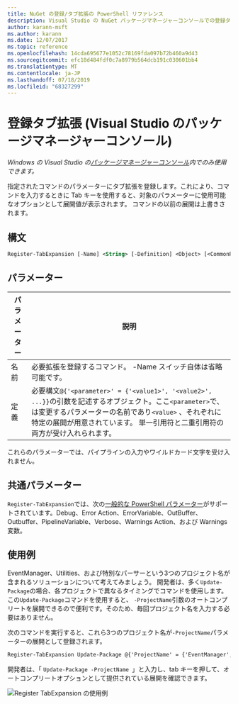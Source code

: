 ```yaml
---
title: NuGet の登録/タブ拡張の PowerShell リファレンス
description: Visual Studio の NuGet パッケージマネージャーコンソールでの登録タブ拡張 PowerShell コマンドのリファレンスです。
author: karann-msft
ms.author: karann
ms.date: 12/07/2017
ms.topic: reference
ms.openlocfilehash: 14cda695677e1052c78169fda097b72b460a9d43
ms.sourcegitcommit: efc18d484fdf0c7a8979b564dcb191c030601bb4
ms.translationtype: MT
ms.contentlocale: ja-JP
ms.lasthandoff: 07/18/2019
ms.locfileid: "68327299"
---
```

# <a name="register-tabexpansion-package-manager-console-in-visual-studio"></a>登録タブ拡張 (Visual Studio のパッケージマネージャーコンソール)

*Windows の Visual Studio の[パッケージマネージャーコンソール](../../consume-packages/install-use-packages-powershell.md)内でのみ使用できます。*

指定されたコマンドのパラメーターにタブ拡張を登録します。これにより、コマンドを入力するときに Tab キーを使用すると、対象のパラメーターに使用可能なオプションとして展開値が表示されます。 コマンドの以前の展開は上書きされます。

## <a name="syntax"></a>構文

```ps
Register-TabExpansion [-Name] <String> [-Definition] <Object> [<CommonParameters>]
```

## <a name="parameters"></a>パラメーター

| パラメーター | 説明 |
| --- | --- |
| 名前 | 必要拡張を登録するコマンド。 -Name スイッチ自体は省略可能です。 |
| 定義 | 必要構文`@{'<parameter>' = {'<value1>', '<value2>', ...}}`の引数を記述するオブジェクト。ここ`<parameter>`で、は変更するパラメーターの名前であり`<value>` 、それぞれに特定の展開が用意されています。 単一引用符と二重引用符の両方が受け入れられます。 |

これらのパラメーターでは、パイプラインの入力やワイルドカード文字を受け入れません。

## <a name="common-parameters"></a>共通パラメーター

`Register-TabExpansion`では、次の[一般的な PowerShell パラメーター](http://go.microsoft.com/fwlink/?LinkID=113216)がサポートされています。Debug、Error Action、ErrorVariable、OutBuffer、Outbuffer、PipelineVariable、Verbose、Warnings Action、および Warnings 変数。

## <a name="examples"></a>使用例

EventManager、Utilities、および特別なパーサーという3つのプロジェクト名が含まれるソリューションについて考えてみましょう。 開発者は、多く`Update-Package`の場合、各プロジェクトで異なるタイミングでコマンドを使用します。 この`Update-Package`コマンドを使用すると、 `-ProjectName`引数のオートコンプリートを展開できるので便利です。そのため、毎回プロジェクト名を入力する必要はありません。 

次のコマンドを実行すると、これら3つのプロジェクト名が`-ProjectName`パラメーターの展開として登録されます。

```ps
Register-TabExpansion Update-Package @{'ProjectName' = {'EventManager', 'Utilities', 'SpecialParser'}}    
```

開発者は、「 `Update-Package -ProjectName `」と入力し、tab キーを押して、オートコンプリートオプションとして提供されている展開を確認できます。

![Register TabExpansion の使用例](media/Register-TabExpansion-Example.png)
